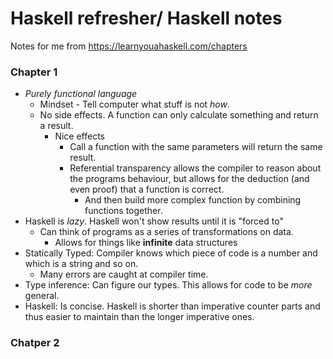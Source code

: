# Haskell refresher/ Haskell notes

Notes for me from https://learnyouahaskell.com/chapters

### Chapter 1

- *Purely functional language*
  - Mindset - Tell computer what stuff is not *how*.
  - No side effects. A function can only calculate something and return a result.
    - Nice effects
      - Call a function with the same parameters will return the same result.
      - Referential transparency allows the compiler to reason about the programs behaviour, but allows for the deduction (and even proof) that a function is correct.
        - And then build more complex function by combining functions together.
- Haskell is *lazy*. Haskell won't show results until it is "forced to"
  - Can think of programs as a series of transformations on data.
    - Allows for things like **infinite** data structures
- Statically Typed: Compiler knows which piece of code is a number and which is a string and so on.
  - Many errors are caught at compiler time.
- Type inference: Can figure our types. This allows for code to be *more* general.
- Haskell: Is concise. Haskell is shorter than imperative counter parts and thus easier to maintain than the longer imperative ones.

### Chatper 2
